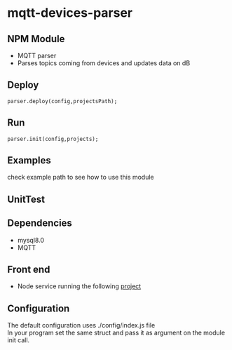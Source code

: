 
# mqtt-devices-parser

## NPM Module
  - MQTT parser
  - Parses topics coming from devices and updates data on dB

## Deploy
  ```
  parser.deploy(config,projectsPath);
  ```

## Run
  ```
  parser.init(config,projects);
  ```

## Examples
  check example path to see how to use this module

## UnitTest


## Dependencies

- mysql8.0
- MQTT

## Front end
- Node service running the following [project](https://github.com/zimbora/mgmt-iot-web)

## Configuration

The default configuration uses ./config/index.js file\
In your program set the same struct and pass it as argument on the module init call.
